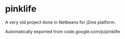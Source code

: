 # pinklife

A very old project done in Netbeans for j2me platform.

Automatically exported from code.google.com/p/pinklife

